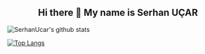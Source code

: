 ### <h2 align="center">  Hi there 👋 My name is Serhan UÇAR   </h2>

![SerhanUcar's github stats](https://github-readme-stats.vercel.app/api?username=SerhanUcar&show_icons=true&theme=tokyonight&hide=contribs,prs,issues&show_icons=true)

[![Top Langs](https://github-readme-stats.vercel.app/api/top-langs/?username=SerhanUcar&theme=tokyonight)](https://github.com/SerhanUcar/github-readme-stats)





<!--
**SerhanUcar/SerhanUcar** is a ✨ _special_ ✨ repository because its `README.md` (this file) appears on your GitHub profile.

Here are some ideas to get you started:

- 🔭 I’m currently working on ...
- 🌱 I’m currently learning ...
- 👯 I’m looking to collaborate on ...
- 🤔 I’m looking for help with ...
- 💬 Ask me about ...
- 📫 How to reach me: ...
- 😄 Pronouns: ...
- ⚡ Fun fact: ...
-->

